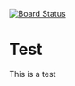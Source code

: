 [![Board Status](https://dev.azure.com/harveythompson0/5f58a5a6-10ee-44d3-96fb-d566d3c56fd7/783f0503-5fa7-4205-8c92-d87e6995adce/_apis/work/boardbadge/a73fd51e-ce49-47e7-9869-88009e9b203e)](https://dev.azure.com/harveythompson0/5f58a5a6-10ee-44d3-96fb-d566d3c56fd7/_boards/board/t/783f0503-5fa7-4205-8c92-d87e6995adce/Microsoft.RequirementCategory)
# Test
This is a test
